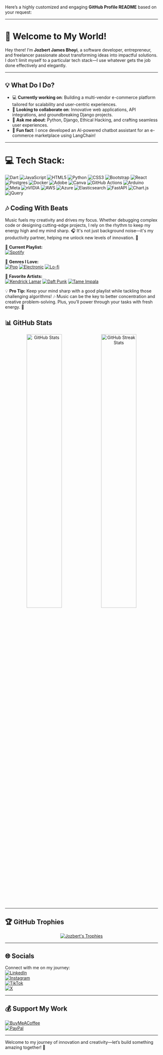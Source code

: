 Here’s a highly customized and engaging **GitHub Profile README** based on your request:

---

# 👋 Welcome to My World!  
Hey there! I’m **Jozbert James Bhoyi**, a software developer, entrepreneur, and freelancer passionate about transforming ideas into impactful solutions. I don’t limit myself to a particular tech stack—I use whatever gets the job done effectively and elegantly.  

---

## 💡 What Do I Do?  
- 💻 **Currently working on**: Building a multi-vendor e-commerce platform tailored for scalability and user-centric experiences.  
- 🤝 **Looking to collaborate on**: Innovative web applications, API integrations, and groundbreaking Django projects.  
- 🧩 **Ask me about**: Python, Django, Ethical Hacking, and crafting seamless user experiences.  
- 🎯 **Fun fact**: I once developed an AI-powered chatbot assistant for an e-commerce marketplace using LangChain!  

---
# 💻 Tech Stack:
![Dart](https://img.shields.io/badge/dart-%230175C2.svg?style=for-the-badge&logo=dart&logoColor=white) ![JavaScript](https://img.shields.io/badge/javascript-%23323330.svg?style=for-the-badge&logo=javascript&logoColor=%23F7DF1E) ![HTML5](https://img.shields.io/badge/html5-%23E34F26.svg?style=for-the-badge&logo=html5&logoColor=white) ![Python](https://img.shields.io/badge/python-3670A0?style=for-the-badge&logo=python&logoColor=ffdd54) ![CSS3](https://img.shields.io/badge/css3-%231572B6.svg?style=for-the-badge&logo=css3&logoColor=white) ![Bootstrap](https://img.shields.io/badge/bootstrap-%238511FA.svg?style=for-the-badge&logo=bootstrap&logoColor=white) ![React](https://img.shields.io/badge/react-%2320232a.svg?style=for-the-badge&logo=react&logoColor=%2361DAFB) ![Postgres](https://img.shields.io/badge/postgres-%23316192.svg?style=for-the-badge&logo=postgresql&logoColor=white) ![Docker](https://img.shields.io/badge/docker-%230db7ed.svg?style=for-the-badge&logo=docker&logoColor=white) ![Adobe](https://img.shields.io/badge/adobe-%23FF0000.svg?style=for-the-badge&logo=adobe&logoColor=white) ![Canva](https://img.shields.io/badge/Canva-%2300C4CC.svg?style=for-the-badge&logo=Canva&logoColor=white) ![GitHub Actions](https://img.shields.io/badge/github%20actions-%232671E5.svg?style=for-the-badge&logo=githubactions&logoColor=white) ![Arduino](https://img.shields.io/badge/-Arduino-00979D?style=for-the-badge&logo=Arduino&logoColor=white) ![Meta](https://img.shields.io/badge/Meta-%230467DF.svg?style=for-the-badge&logo=Meta&logoColor=white) ![nVIDIA](https://img.shields.io/badge/nVIDIA-%2376B900.svg?style=for-the-badge&logo=nVIDIA&logoColor=white) ![AWS](https://img.shields.io/badge/AWS-%23FF9900.svg?style=for-the-badge&logo=amazon-aws&logoColor=white) ![Azure](https://img.shields.io/badge/azure-%230072C6.svg?style=for-the-badge&logo=microsoftazure&logoColor=white) ![Elasticsearch](https://img.shields.io/badge/elasticsearch-%230377CC.svg?style=for-the-badge&logo=elasticsearch&logoColor=white) ![FastAPI](https://img.shields.io/badge/FastAPI-005571?style=for-the-badge&logo=fastapi) ![Chart.js](https://img.shields.io/badge/chart.js-F5788D.svg?style=for-the-badge&logo=chart.js&logoColor=white) ![jQuery](https://img.shields.io/badge/jquery-%230769AD.svg?style=for-the-badge&logo=jquery&logoColor=white)

## 🎶 **Coding With Beats**  
Music fuels my creativity and drives my focus. Whether debugging complex code or designing cutting-edge projects, I rely on the rhythm to keep my energy high and my mind sharp. 🎧 It's not just background noise—it's my productivity partner, helping me unlock new levels of innovation. 🚀  

🌟 **Current Playlist:**  
[![Spotify](https://img.shields.io/badge/Listen%20Now-%231DB954.svg?style=for-the-badge&logo=spotify&logoColor=white)](https://spotify.com)

🎵 **Genres I Love:**  
[![Pop](https://img.shields.io/badge/Pop-%23FF004F.svg?style=for-the-badge&logo=music&logoColor=white)](https://music.apple.com/us/genre/pop)  [![Electronic](https://img.shields.io/badge/Electronic-%239B47A2.svg?style=for-the-badge&logo=music&logoColor=white)](https://music.apple.com/us/genre/electronic)  [![Lo-fi](https://img.shields.io/badge/Lo-fi-%23A47D7D.svg?style=for-the-badge&logo=music&logoColor=white)](https://music.apple.com/us/genre/lo-fi)

🎤 **Favorite Artists:**  
[![Kendrick Lamar](https://img.shields.io/badge/Kendrick%20Lamar-%23FF5722.svg?style=for-the-badge&logo=spotify&logoColor=white)](https://spotify.com)  [![Daft Punk](https://img.shields.io/badge/Daft%20Punk-%237B1FA2.svg?style=for-the-badge&logo=spotify&logoColor=white)](https://spotify.com)  [![Tame Impala](https://img.shields.io/badge/Tame%20Impala-%230A4F75.svg?style=for-the-badge&logo=spotify&logoColor=white)](https://spotify.com)

💡 **Pro Tip:** Keep your mind sharp with a good playlist while tackling those challenging algorithms! 🎶 Music can be the key to better concentration and creative problem-solving. Plus, you’ll power through your tasks with fresh energy. 🚀


## 📊 GitHub Stats  
<p align="center">  
  <img src="https://github-readme-stats.vercel.app/api?username=therealjozber&theme=radical&show_icons=true&hide_border=true" alt="GitHub Stats" width="48%">  
  <img src="https://github-readme-streak-stats.herokuapp.com/?user=therealjozber&theme=radical&hide_border=true" alt="GitHub Streak Stats" width="48%">  
</p>

---

## 🏆 GitHub Trophies  
<p align="center">  
  <a href="https://github.com/ryo-ma/github-profile-trophy">  
    <img src="https://github-profile-trophy.vercel.app/?username=therealjozber&theme=radical&no-bg=true&no-frame=true&margin-w=15&margin-h=15&column=4&row=2&title=Stars,Followers,Commits,Repositories" alt="Jozbert's Trophies" />  
  </a>  
</p>  

---

## 🌐 Socials  
Connect with me on my journey:  
[![LinkedIn](https://img.shields.io/badge/LinkedIn-%230077B5.svg?style=for-the-badge&logo=linkedin&logoColor=white)](https://linkedin.com/in/therealjozber)  
[![Instagram](https://img.shields.io/badge/Instagram-%23E4405F.svg?style=for-the-badge&logo=instagram&logoColor=white)](https://instagram.com/therealjozber)  
[![TikTok](https://img.shields.io/badge/TikTok-%23000000.svg?style=for-the-badge&logo=tiktok&logoColor=white)](https://tiktok.com/@therealjozber)  
[![X](https://img.shields.io/badge/X-%23000000.svg?style=for-the-badge&logo=x&logoColor=white)](https://x.com/jorse_mr)  

---

## 💰 Support My Work  
[![BuyMeACoffee](https://img.shields.io/badge/Buy%20Me%20a%20Coffee-FFDD00.svg?style=for-the-badge&logo=buy-me-a-coffee&logoColor=black)](https://buymeacoffee.com/jozbertmirQ)  
[![PayPal](https://img.shields.io/badge/PayPal-00457C.svg?style=for-the-badge&logo=paypal&logoColor=white)](https://paypal.me/jozbertcyber@outlook.com)  

---

Welcome to my journey of innovation and creativity—let’s build something amazing together! 🚀  
